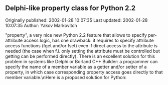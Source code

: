 ## Delphi-like property class for Python 2.2

Originally published: 2002-01-28 10:07:35
Last updated: 2002-01-28 10:07:35
Author: Yakov Markovitch

"property", a very nice new Python 2.2 feature that allows to specify per-attribute access logic, has one drawback: it requires to specify attribute access functions (fget and/or fset) even if direct access to the attribute is needed (the case when f.i. only setting the attribute must be controlled but getting can be performed directly). There is an excellent solution for this problem in systems like Delphi or Borland C++ Builder: a programmer can specify the name of a member variable as a getter and/or setter of a property, in which case corresponding property access goes directly to that member variable.\nHere is a proposed solution for Python: